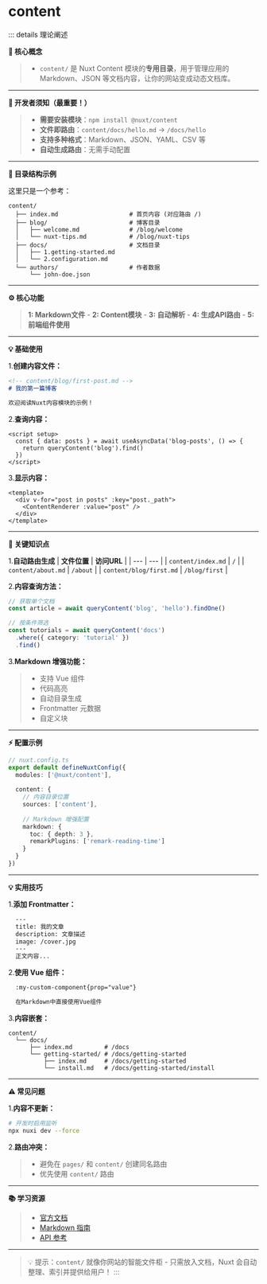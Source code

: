 # content
::: details 理论阐述

  **🧠 核心概念**

  > - `content/` 是 Nuxt Content 模块的**专用目录**，用于管理应用的 Markdown、JSON 等文档内容，让你的网站变成动态文档库。
  ---
  **🚫 开发者须知（最重要！）**

  > - **需要安装模块**：`npm install @nuxt/content`
  > - **文件即路由**：`content/docs/hello.md` → `/docs/hello`
  > - **支持多种格式**：Markdown、JSON、YAML、CSV 等
  > - **自动生成路由**：无需手动配置
  ---
  **📁 目录结构示例**

  这里只是一个参考：
  ``` text
  content/
    ├── index.md                    # 首页内容 (对应路由 /)
    ├── blog/                       # 博客目录
    │   ├── welcome.md              # /blog/welcome
    │   └── nuxt-tips.md            # /blog/nuxt-tips
    ├── docs/                       # 文档目录
    │   ├── 1.getting-started.md
    │   └── 2.configuration.md
    └── authors/                    # 作者数据
        └── john-doe.json
  ```
  ---
  **⚙️ 核心功能**
  
  > **1: Markdown文件** - **2: Content模块** - **3: 自动解析** - **4: 生成API路由** - **5: 前端组件使用**
  ---
  **💡 基础使用**
  
  1.**创建内容文件：**
  ```md
  <!-- content/blog/first-post.md -->
  # 我的第一篇博客

  欢迎阅读Nuxt内容模块的示例！
  ```

  2.**查询内容：**
  ```vue
  <script setup>
    const { data: posts } = await useAsyncData('blog-posts', () => {
      return queryContent('blog').find()
    })
  </script>
  ```

  3.**显示内容：**
  ```vue
  <template>
    <div v-for="post in posts" :key="post._path">
      <ContentRenderer :value="post" />
    </div>
  </template>
  ```
  ---
  **🌟 关键知识点**

  1.**自动路由生成**
  |  **文件位置**  |  **访问URL**  |
  |  ---  |  ---  |
  |  `content/index.md`  |  `/`  |
  |  `content/about.md`  |  `/about`  |
  |  `content/blog/first.md`  |  `/blog/first`  |

  2.**内容查询方法：**
  ```ts
  // 获取单个文档
  const article = await queryContent('blog', 'hello').findOne()

  // 按条件筛选
  const tutorials = await queryContent('docs')
    .where({ category: 'tutorial' })
    .find()
  ```
  
  3.**Markdown 增强功能：**
  > - 支持 Vue 组件
  > - 代码高亮
  > - 自动目录生成
  > - Frontmatter 元数据
  > - 自定义块
  ---
  **⚡️ 配置示例**
  ```ts
  // nuxt.config.ts
  export default defineNuxtConfig({
    modules: ['@nuxt/content'],
    
    content: {
      // 内容目录位置
      sources: ['content'],
      
      // Markdown 增强配置
      markdown: {
        toc: { depth: 3 },
        remarkPlugins: ['remark-reading-time']
      }
    }
  })
  ```
  ---
  **💡 实用技巧**

  1.**添加 Frontmatter：**
  ```md
    ---
    title: 我的文章
    description: 文章描述
    image: /cover.jpg
    ---
    正文内容...
  ```

  2.**使用 Vue 组件：**
  ```md
    :my-custom-component{prop="value"}

    在Markdown中直接使用Vue组件
  ```

  3.**内容嵌套：**
  ```text
  content/
    └── docs/
        ├── index.md         # /docs
        └── getting-started/ # /docs/getting-started
            ├── index.md     # /docs/getting-started
            └── install.md   # /docs/getting-started/install
  ```
  ---
  **⚠️ 常见问题**

  1.**内容不更新：**
  ```bash
  # 开发时启用监听
  npx nuxi dev --force
  ```

  2.**路由冲突：**

  > - 避免在 `pages/` 和 `content/` 创建同名路由
  > - 优先使用 `content/` 路由
  ---
  **📚 学习资源**
  > - [官方文档](https://content.nuxtjs.org/)
  > - [Markdown 指南](https://content.nuxtjs.org/guide/writing/markdown)
  > - [API 参考](https://content.nuxtjs.org/api/composables/query-content)
  ---
  > 💡 提示：`content/` 就像你网站的智能文件柜 - 只需放入文档，Nuxt 会自动整理、索引并提供给用户！
:::
  